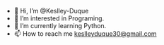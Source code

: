 - 👋 Hi, I’m @Keslley-Duque
- 👀 I’m interested in Programing.
- 🌱 I’m currently learning Python.
- 📫 How to reach me keslleyduque30@gmail.com
